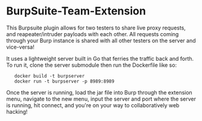 # BurpSuite-Team-Extension
This Burpsuite plugin allows for two testers to share live proxy requests, and reapeater/intruder payloads with each other. All requests coming through your Burp instance is shared with all other testers on the server and vice-versa! 

It uses a lightweight server built in Go that ferries the traffic back and forth. To run it, clone the server submodule then run the Dockerfile like so:
```
   docker build -t burpserver
   docker run -t burpserver -p 8989:8989
```

Once the server is running, load the jar file into Burp through the extension menu, navigate to the new menu, input the server and port where the server is running, hit connect, and you're on your way to collaboratively web hacking!
